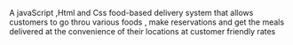 A javaScript ,Html and Css food-based delivery system that allows customers to go throu various foods ,  make reservations and get the meals delivered  at the convenience of their locations at customer friendly rates



